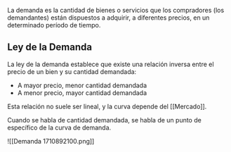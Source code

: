 La demanda es la cantidad de bienes o servicios que los compradores (los demandantes) están dispuestos a adquirir, a diferentes precios, en un determinado período de tiempo.

## Ley de la Demanda

La ley de la demanda establece que existe una relación inversa entre el precio de un bien y su cantidad demandada:

- A mayor precio, menor cantidad demandada
- A menor precio, mayor cantidad demandada

Esta relación no suele ser lineal, y la curva depende del [[Mercado]].

Cuando se habla de cantidad demandada, se habla de un punto de específico de la curva de demanda.

![[Demanda 1710892100.png]]
